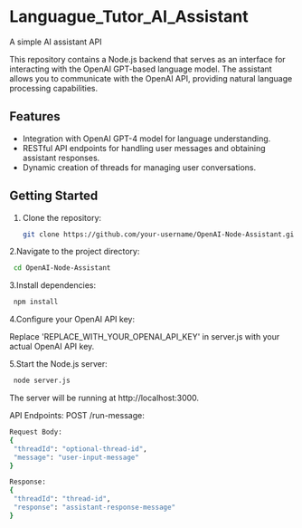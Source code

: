 # Languague_Tutor_AI_Assistant
A simple AI assistant API 


This repository contains a Node.js backend that serves as an interface for interacting with the OpenAI GPT-based language model. The assistant allows you to communicate with the OpenAI API, providing natural language processing capabilities.

## Features

- Integration with OpenAI GPT-4 model for language understanding.
- RESTful API endpoints for handling user messages and obtaining assistant responses.
- Dynamic creation of threads for managing user conversations.

## Getting Started

1. Clone the repository:

   ```bash
   git clone https://github.com/your-username/OpenAI-Node-Assistant.git

2.Navigate to the project directory:

 ```bash
  cd OpenAI-Node-Assistant
 ```

3.Install dependencies:

 ```bash
  npm install
```
  
4.Configure your OpenAI API key:

  Replace 'REPLACE_WITH_YOUR_OPENAI_API_KEY' in server.js with your actual OpenAI API key.

5.Start the Node.js server:

 ```bash
  node server.js
```
  
The server will be running at http://localhost:3000.

API Endpoints:
POST /run-message:

 ```bash
Request Body:
{
  "threadId": "optional-thread-id",
  "message": "user-input-message"
}
```
 ```bash
Response:
{
  "threadId": "thread-id",
  "response": "assistant-response-message"
}
```
